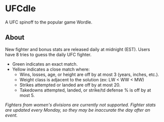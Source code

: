 # UFCdle
A UFC spinoff to the popular game Wordle.

## About

New fighter and bonus stats are released daily at midnight (EST).
Users have 8 tries to guess the daily UFC fighter. 
* Green indicates an exact match.
* Yellow indicates a close match where:
  * Wins, losses, age, or height are off by at most 3 (years, inches, etc.).
  * Weight class is adjacent to the solution (ex: LW < WW < MW)
  * Strikes attempted or landed are off by at most 20.
  * Takedowns attempted, landed, or strike/td defense % is off by at most 5.

*Fighters from women's divisions are currently not supported.*
*Fighter stats are updated every Monday, so they may be inaccurate the day after an event.*
